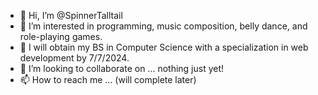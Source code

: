 - 👋 Hi, I’m @SpinnerTalltail
- 👀 I’m interested in programming, music composition, belly dance, and role-playing games.
- 🌱 I will obtain my BS in Computer Science with a specialization in web development by 7/7/2024.
- 💞️ I’m looking to collaborate on ... nothing just yet!
- 📫 How to reach me ... (will complete later)

<!---
SpinnerTalltail/SpinnerTalltail is a ✨ special ✨ repository because its `README.md` (this file) appears on your GitHub profile.
You can click the Preview link to take a look at your changes.
--->
